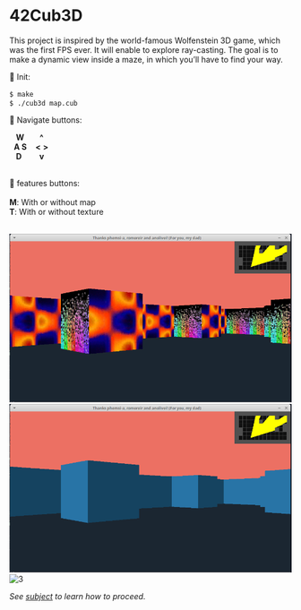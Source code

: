 # 42Cub3D
This project is inspired by the world-famous Wolfenstein 3D game, which
was the first FPS ever. It will enable to explore ray-casting. The goal is to
make a dynamic view inside a maze, in which you’ll have to find your way.

🚀 Init:</br>
```
$ make 
$ ./cub3d map.cub 
```

🧭 Navigate buttons:</br>

&nbsp;&nbsp;&nbsp;**W**&nbsp;&nbsp;&nbsp;&nbsp;&nbsp;&nbsp;&nbsp;**^**</br>
&nbsp;&nbsp;**A S**&nbsp;&nbsp;&nbsp;&nbsp;**<**&nbsp;**>**</br>
&nbsp;&nbsp;&nbsp;**D**&nbsp;&nbsp;&nbsp;&nbsp;&nbsp;&nbsp;&nbsp;&nbsp;**v**</br></br>

🍪 features buttons:</br></br>
**M**: With or without map</br>
**T**: With or without texture</br></br>


![1](scene/cub01.png)
![2](scene/cub02.png)
![3](scene/demoCub.gif)

*See [subject](https://github.com/lilangbr/42Cub3D/blob/main/en.subject.pdf) to learn how to proceed.*
